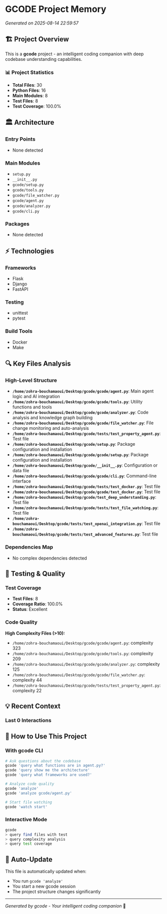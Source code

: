 # GCODE Project Memory

*Generated on 2025-08-14 22:59:57*

## 🏗️ Project Overview

This is a **gcode** project - an intelligent coding companion with deep codebase understanding capabilities.

### 📊 Project Statistics
- **Total Files**: 30
- **Python Files**: 16
- **Main Modules**: 8
- **Test Files**: 8
- **Test Coverage**: 100.0%

## 🏛️ Architecture

### Entry Points
- None detected

### Main Modules
- `setup.py`
- `__init__.py`
- `gcode/setup.py`
- `gcode/tools.py`
- `gcode/file_watcher.py`
- `gcode/agent.py`
- `gcode/analyzer.py`
- `gcode/cli.py`

### Packages
- None detected

## ⚡ Technologies

### Frameworks
- Flask
- Django
- FastAPI

### Testing
- unittest
- pytest

### Build Tools
- Docker
- Make

## 🔍 Key Files Analysis

### High-Level Structure
- **`/home/zohra-bouchamaoui/Desktop/gcode/gcode/agent.py`**: Main agent logic and AI integration
- **`/home/zohra-bouchamaoui/Desktop/gcode/gcode/tools.py`**: Utility functions and tools
- **`/home/zohra-bouchamaoui/Desktop/gcode/gcode/analyzer.py`**: Code analysis and knowledge graph building
- **`/home/zohra-bouchamaoui/Desktop/gcode/gcode/file_watcher.py`**: File change monitoring and auto-analysis
- **`/home/zohra-bouchamaoui/Desktop/gcode/tests/test_property_agent.py`**: Test file
- **`/home/zohra-bouchamaoui/Desktop/gcode/setup.py`**: Package configuration and installation
- **`/home/zohra-bouchamaoui/Desktop/gcode/gcode/setup.py`**: Package configuration and installation
- **`/home/zohra-bouchamaoui/Desktop/gcode/__init__.py`**: Configuration or data file
- **`/home/zohra-bouchamaoui/Desktop/gcode/gcode/cli.py`**: Command-line interface
- **`/home/zohra-bouchamaoui/Desktop/gcode/tests/test_docker.py`**: Test file
- **`/home/zohra-bouchamaoui/Desktop/gcode/gcode/test_docker.py`**: Test file
- **`/home/zohra-bouchamaoui/Desktop/gcode/test_deep_understanding.py`**: Test file
- **`/home/zohra-bouchamaoui/Desktop/gcode/tests/test_file_watching.py`**: Test file
- **`/home/zohra-bouchamaoui/Desktop/gcode/tests/test_openai_integration.py`**: Test file
- **`/home/zohra-bouchamaoui/Desktop/gcode/tests/test_advanced_features.py`**: Test file


### Dependencies Map
- No complex dependencies detected


## 🧪 Testing & Quality

### Test Coverage
- **Test Files**: 8
- **Coverage Ratio**: 100.0%
- **Status**: Excellent

### Code Quality
**High Complexity Files (>10):**
- `/home/zohra-bouchamaoui/Desktop/gcode/gcode/agent.py`: complexity 323
- `/home/zohra-bouchamaoui/Desktop/gcode/gcode/tools.py`: complexity 209
- `/home/zohra-bouchamaoui/Desktop/gcode/gcode/analyzer.py`: complexity 125
- `/home/zohra-bouchamaoui/Desktop/gcode/gcode/file_watcher.py`: complexity 44
- `/home/zohra-bouchamaoui/Desktop/gcode/tests/test_property_agent.py`: complexity 22


## 💡 Recent Context

### Last 0 Interactions


## 🚀 How to Use This Project

### With gcode CLI
```bash
# Ask questions about the codebase
gcode 'query what functions are in agent.py?'
gcode 'query show me the architecture'
gcode 'query what frameworks are used?'

# Analyze code quality
gcode 'analyze'
gcode 'analyze gcode/agent.py'

# Start file watching
gcode 'watch start'
```

### Interactive Mode
```bash
gcode
> query find files with test
> query complexity analysis
> query test coverage
```

## 🔄 Auto-Update

This file is automatically updated when:
- You run `gcode 'analyze'`
- You start a new gcode session
- The project structure changes significantly

---

*Generated by gcode - Your intelligent coding companion* 🚀
